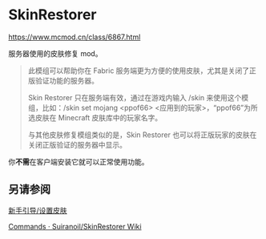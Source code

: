 # SkinRestorer
https://www.mcmod.cn/class/6867.html

服务器使用的皮肤修复 mod。

> 此模组可以帮助你在 Fabric 服务端更为方便的使用皮肤，尤其是关闭了正版验证功能的服务器。
>
> Skin Restorer 只在服务端有效，通过在游戏内输入 /skin 来使用这个模组，比如：/skin set mojang \<ppof66\> \<应用到的玩家\>，“ppof66”为所选皮肤在 Minecraft 皮肤库中的玩家名字。
>
> 与其他皮肤修复模组类似的是，Skin Restorer 也可以将正版玩家的皮肤在关闭正版验证的服务器中显示。

你**不需**在客户端安装它就可以正常使用功能。

## 另请参阅

[新手引导/设置皮肤](/docs/guide/skin)

[Commands · Suiranoil/SkinRestorer Wiki](https://github.com/Suiranoil/SkinRestorer/wiki/Commands)
